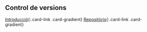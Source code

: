 ## Control de versions

[Introducció](introduccio.md){:.card-link .card-gradient}
[Repositòris](repositoris.md){:.card-link .card-gradient}